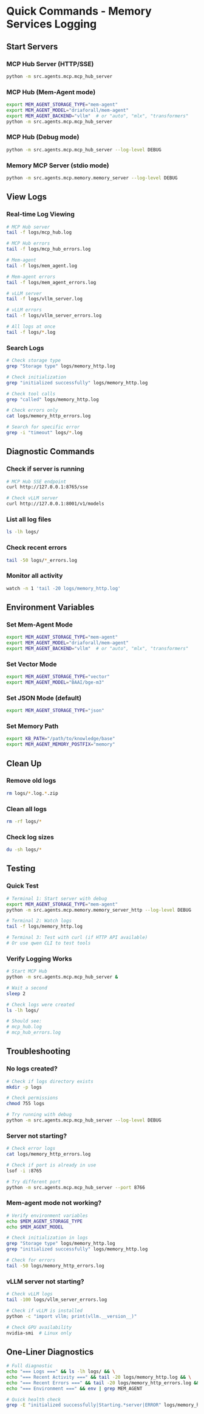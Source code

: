 # Quick Commands - Memory Services Logging

## Start Servers

### MCP Hub Server (HTTP/SSE)
```bash
python -m src.agents.mcp.mcp_hub_server
```

### MCP Hub (Mem-Agent mode)
```bash
export MEM_AGENT_STORAGE_TYPE="mem-agent"
export MEM_AGENT_MODEL="driaforall/mem-agent"
export MEM_AGENT_BACKEND="vllm"  # or "auto", "mlx", "transformers"
python -m src.agents.mcp.mcp_hub_server
```

### MCP Hub (Debug mode)
```bash
python -m src.agents.mcp.mcp_hub_server --log-level DEBUG
```

### Memory MCP Server (stdio mode)
```bash
python -m src.agents.mcp.memory.memory_server --log-level DEBUG
```

## View Logs

### Real-time Log Viewing
```bash
# MCP Hub server
tail -f logs/mcp_hub.log

# MCP Hub errors
tail -f logs/mcp_hub_errors.log

# Mem-agent
tail -f logs/mem_agent.log

# Mem-agent errors
tail -f logs/mem_agent_errors.log

# vLLM server
tail -f logs/vllm_server.log

# vLLM errors
tail -f logs/vllm_server_errors.log

# All logs at once
tail -f logs/*.log
```

### Search Logs
```bash
# Check storage type
grep "Storage type" logs/memory_http.log

# Check initialization
grep "initialized successfully" logs/memory_http.log

# Check tool calls
grep "called" logs/memory_http.log

# Check errors only
cat logs/memory_http_errors.log

# Search for specific error
grep -i "timeout" logs/*.log
```

## Diagnostic Commands

### Check if server is running
```bash
# MCP Hub SSE endpoint
curl http://127.0.0.1:8765/sse

# Check vLLM server
curl http://127.0.0.1:8001/v1/models
```

### List all log files
```bash
ls -lh logs/
```

### Check recent errors
```bash
tail -50 logs/*_errors.log
```

### Monitor all activity
```bash
watch -n 1 'tail -20 logs/memory_http.log'
```

## Environment Variables

### Set Mem-Agent Mode
```bash
export MEM_AGENT_STORAGE_TYPE="mem-agent"
export MEM_AGENT_MODEL="driaforall/mem-agent"
export MEM_AGENT_BACKEND="vllm"  # or "auto", "mlx", "transformers"
```

### Set Vector Mode
```bash
export MEM_AGENT_STORAGE_TYPE="vector"
export MEM_AGENT_MODEL="BAAI/bge-m3"
```

### Set JSON Mode (default)
```bash
export MEM_AGENT_STORAGE_TYPE="json"
```

### Set Memory Path
```bash
export KB_PATH="/path/to/knowledge/base"
export MEM_AGENT_MEMORY_POSTFIX="memory"
```

## Clean Up

### Remove old logs
```bash
rm logs/*.log.*.zip
```

### Clean all logs
```bash
rm -rf logs/*
```

### Check log sizes
```bash
du -sh logs/*
```

## Testing

### Quick Test
```bash
# Terminal 1: Start server with debug
export MEM_AGENT_STORAGE_TYPE="mem-agent"
python -m src.agents.mcp.memory.memory_server_http --log-level DEBUG

# Terminal 2: Watch logs
tail -f logs/memory_http.log

# Terminal 3: Test with curl (if HTTP API available)
# Or use qwen CLI to test tools
```

### Verify Logging Works
```bash
# Start MCP Hub
python -m src.agents.mcp.mcp_hub_server &

# Wait a second
sleep 2

# Check logs were created
ls -lh logs/

# Should see:
# mcp_hub.log
# mcp_hub_errors.log
```

## Troubleshooting

### No logs created?
```bash
# Check if logs directory exists
mkdir -p logs

# Check permissions
chmod 755 logs

# Try running with debug
python -m src.agents.mcp.mcp_hub_server --log-level DEBUG
```

### Server not starting?
```bash
# Check error logs
cat logs/memory_http_errors.log

# Check if port is already in use
lsof -i :8765

# Try different port
python -m src.agents.mcp.mcp_hub_server --port 8766
```

### Mem-agent mode not working?
```bash
# Verify environment variables
echo $MEM_AGENT_STORAGE_TYPE
echo $MEM_AGENT_MODEL

# Check initialization in logs
grep "Storage type" logs/memory_http.log
grep "initialized successfully" logs/memory_http.log

# Check for errors
tail -50 logs/memory_http_errors.log
```

### vLLM server not starting?
```bash
# Check vLLM logs
tail -100 logs/vllm_server_errors.log

# Check if vLLM is installed
python -c "import vllm; print(vllm.__version__)"

# Check GPU availability
nvidia-smi  # Linux only
```

## One-Liner Diagnostics

```bash
# Full diagnostic
echo "=== Logs ===" && ls -lh logs/ && \
echo "=== Recent Activity ===" && tail -20 logs/memory_http.log && \
echo "=== Recent Errors ===" && tail -20 logs/memory_http_errors.log && \
echo "=== Environment ===" && env | grep MEM_AGENT

# Quick health check
grep -E "initialized successfully|Starting.*server|ERROR" logs/memory_http.log | tail -10
```

